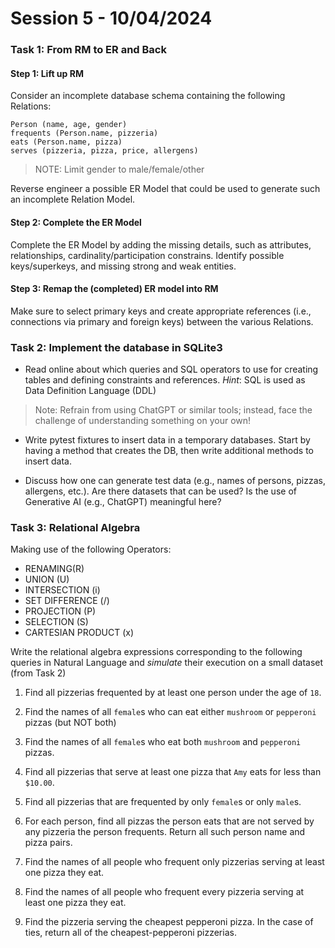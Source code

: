 # Session 5 - 10/04/2024

### Task 1: From RM to ER and Back

#### Step 1: Lift up RM
Consider an incomplete database schema containing the following Relations:

```
Person (name, age, gender)
frequents (Person.name, pizzeria)
eats (Person.name, pizza) 
serves (pizzeria, pizza, price, allergens)
```

> NOTE: Limit gender to male/female/other

Reverse engineer a possible ER Model that could be used to generate such an incomplete Relation Model.

#### Step 2: Complete the ER Model
Complete the ER Model by adding the missing details, such as attributes, relationships, cardinality/participation constrains. Identify possible keys/superkeys, and missing strong and weak entities.

#### Step 3: Remap the (completed) ER model into RM
Make sure to select primary keys and create appropriate references (i.e., connections via primary and foreign keys) between the various Relations.

### Task 2: Implement the database in SQLite3

- Read online about which queries and SQL operators to use for creating tables and defining constraints and references.
_Hint_: SQL is used as Data Definition Language (DDL)

> Note: Refrain from using ChatGPT or similar tools; instead, face the challenge of understanding something on your own!

- Write pytest fixtures to insert data in a temporary databases. Start by having a method that creates the DB, then write additional methods to insert data.

- Discuss how one can generate test data (e.g., names of persons, pizzas, allergens, etc.). Are there datasets that can be used? Is the use of Generative AI (e.g., ChatGPT) meaningful here?

### Task 3: Relational Algebra
Making use of the following Operators:

- RENAMING(R)
- UNION (U)
- INTERSECTION (i)
- SET DIFFERENCE (/)
- PROJECTION (P)
- SELECTION (S)
- CARTESIAN PRODUCT (x)

Write the relational algebra expressions corresponding to the following queries in Natural Language and *simulate* their execution on a small dataset (from Task 2)

1. Find all pizzerias frequented by at least one person under the age of `18`.

2. Find the names of all `female`s who can eat either `mushroom` or `pepperoni` pizzas (but NOT both)

3. Find the names of all `female`s who eat both `mushroom` and `pepperoni` pizzas.

4. Find all pizzerias that serve at least one pizza that `Amy` eats for less than `$10.00`.

5. Find all pizzerias that are frequented by only `female`s or only `male`s.

6. For each person, find all pizzas the person eats that are not served by any pizzeria the person frequents. Return all such person name and pizza pairs.

7. Find the names of all people who frequent only pizzerias serving at least one pizza they eat.

8. Find the names of all people who frequent every pizzeria serving at least one pizza they eat.

9. Find the pizzeria serving the cheapest pepperoni pizza. In the case of ties, return all of the cheapest-pepperoni pizzerias.